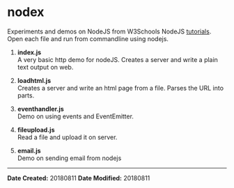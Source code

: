 # nodex
Experiments and demos on NodeJS from W3Schools NodeJS [tutorials](https://www.w3schools.com/nodejs/default.asp). Open each file and run from commandline using nodejs.

1. **index.js**<br>
A very basic http demo for nodeJS. Creates a server and write a plain text output on web.

2. **loadhtml.js**<br>
Creates a server and write an html page from a file. Parses the URL into parts.

3. **eventhandler.js**<br>
Demo on using events and EventEmitter.

4. **fileupload.js**<br>
Read a file and upload it on server.

5. **email.js**<br>
Demo on sending email from nodejs

---

**Date Created:** 20180811
**Date Modified:** 20180811
